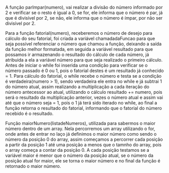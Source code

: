 A função parImpar(numero), vai realizar a divisão do número informado por 2 e verificar se o resto é igual a 0, se for, ele informa que o número é par, já que é divisível por 2, se não, ele informa que o número é ímpar, por não ser divisível por 2.

Para a função fatorial(numero), receberemos o número de desejo para cálculo do seu fatorial, foi criada a variável chamadadaFuncao para que seja possível referenciar o número que chamou a função, deixando a saída da função melhor formatada, em seguida a variável resultado para que possamos ir armazenando o resultado do cálculo de cada número, já atribuida a ela a variável número para que seja realizado o primeiro cálculo. Antes de iniciar o while foi inserida uma condição para verificar se o número passado é 0 ou 1, pois o fatorial destes é um resultado já conhecido = 1. Para cálculo do fatorial, o while recebe o número e testa se a condição é verdadeira(numero > 1), sendo verdadeira ele entra no while e já subtrai 1 do número atual, assim realizando a multiplicação a cada iteração do número antecessor ao atual, utilizando o cálculo resultado += numero, pois será o resultado da multiplicação anterior, vezes o número atual e assim vai até que o número seja = 1, pois o 1 já terá sido iterado no while, ao final a função retorna o resultado do fatorial, informando que o fatorial do número recebido é o resultado. 

Função maiorNumero(listadeNumeros), utilizada para sabermos o maior número dentro de um array. Nela percorremos um array utilizando o for, onde antes de entrar no laço já definimos o maior número como sendo o número da posição 0 do array, assim começamos a percorrer cada posição a partir da posição 1 até uma posição a menos que o tamnho do array, pois o array começa a contar da posição 0. A cada posição testamos se a variável maior é menor que o número da posição atual, se o número da posição atual for maior, ele se torna o maior número e no final da função é retornado o maior número. 